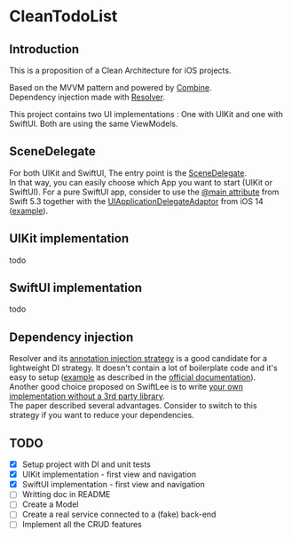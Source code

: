 # CleanTodoList

## Introduction
This is a proposition of a Clean Architecture for iOS projects.

Based on the MVVM pattern and powered by [Combine](https://developer.apple.com/documentation/combine).<br/>
Dependency injection made with [Resolver](https://github.com/hmlongco/Resolver).

This project contains two UI implementations : One with UIKit and one with SwiftUI. Both are using the same ViewModels.

## SceneDelegate
For both UIKit and SwiftUI, The entry point is the [SceneDelegate](https://github.com/ragu89/CleanTodoList/blob/main/CleanTodoList/SceneDelegate.swift).<br/>
In that way, you can easily choose which App you want to start (UIKit or SwiftUI). For a pure SwiftUI app, consider to use the [@main attribute](https://github.com/apple/swift-evolution/blob/master/proposals/0281-main-attribute.md) from Swift 5.3 together with the [UIApplicationDelegateAdaptor](https://developer.apple.com/documentation/swiftui/uiapplicationdelegateadaptor) from iOS 14 ([example](https://www.hackingwithswift.com/quick-start/swiftui/how-to-add-an-appdelegate-to-a-swiftui-app)).

## UIKit implementation
todo

## SwiftUI implementation
todo

## Dependency injection
Resolver and its [annotation injection strategy](https://github.com/hmlongco/Resolver/blob/master/Documentation/Injection.md#annotation) is a good candidate for a lightweight DI strategy. It doesn't contain a lot of boilerplate code and it's easy to setup ([example](https://github.com/ragu89/CleanTodoList/tree/main/CleanTodoList/Resolver) as described in the [official documentation](https://github.com/hmlongco/Resolver/blob/master/Documentation/Registration.md#add-the-appdelegate-injection-file)).<br/>
Another good choice proposed on SwiftLee is to write [your own implementation without a 3rd party library](https://www.avanderlee.com/swift/dependency-injection/).<br/>
The paper described several advantages. Consider to switch to this strategy if you want to reduce your dependencies.


## TODO

- [x] Setup project with DI and unit tests<br/>
- [x] UIKit implementation - first view and navigation<br/>
- [x] SwiftUI implementation - first view and navigation<br/>
- [ ] Writting doc in README<br/>
- [ ] Create a Model<br/>
- [ ] Create a real service connected to a (fake) back-end<br/>
- [ ] Implement all the CRUD features<br/>

